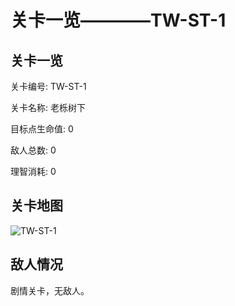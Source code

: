 # 关卡一览————TW-ST-1


## 关卡一览

关卡编号: TW-ST-1

关卡名称: 老栎树下

目标点生命值: 0

敌人总数: 0

理智消耗: 0


## 关卡地图
![TW-ST-1](./oprMap/TW-ST-1.png)

## 敌人情况

剧情关卡，无敌人。

